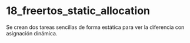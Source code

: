 # 18_freertos_static_allocation

Se crean dos tareas sencillas de forma estática para ver la diferencia con asignación dinámica.
